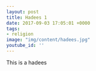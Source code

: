 ```yaml
---
layout: post
title: Hadees 1
date: 2017-09-03 17:05:01 +0000
tags:
- religion
image: "img/content/hadees.jpg"
youtube_id: ''
---
```

This is a hadees